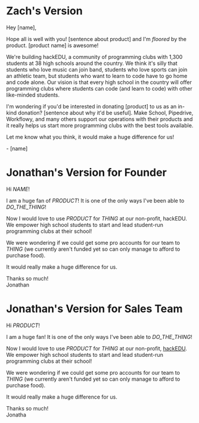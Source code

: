 # Zach's Version

Hey [name],

Hope all is well with you! [sentence about product] and I'm _floored_ by the
product. [product name] is awesome!

We're building hackEDU, a community of programming clubs with 1,300 students at
38 high schools around the country. We think it's silly that students who love
music can join band, students who love sports can join an athletic team, but
students who want to learn to code have to go home and code alone. Our vision
is that every high school in the country will offer programming clubs where
students can code (and learn to code) with other like-minded students.

I'm wondering if you'd be interested in donating [product] to us as an in-kind
donation? [sentence about why it'd be useful]. Make School, Pipedrive,
Workflowy, and many others support our operations with their products and it
really helps us start more programming clubs with the best tools available.

Let me know what you think, it would make a huge difference for us!

\- [name]

# Jonathan's Version for Founder

Hi _NAME_!

I am a huge fan of _PRODUCT_! It is one of the only ways I've been able to _DO_THE_THING_!

Now I would love to use _PRODUCT_ for _THING_ at our non-profit, hackEDU. We empower high school students to start and lead student-run programming clubs at their school!

We were wondering if we could get some pro accounts for our team to _THING_ (we currently aren't funded yet so can only manage to afford to purchase food).

It would really make a huge difference for us.

Thanks so much!  
Jonathan

# Jonathan's Version for Sales Team

Hi _PRODUCT_!

I am a huge fan! It is one of the only ways I've been able to _DO_THE_THING_!

Now I would love to use _PRODUCT_ for _THING_ at our non-profit, [hackEDU](http://hackedu.us). We empower high school students to start and lead student-run programming clubs at their school!

We were wondering if we could get some pro accounts for our team to _THING_ (we currently aren't funded yet so can only manage to afford to purchase food).

It would really make a huge difference for us.

Thanks so much!  
Jonatha

